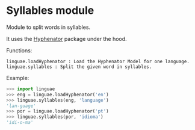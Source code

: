 # Syllables module


Module to split words in syllables.

It uses the [Hyphenator](https://github.com/wbsoft/hyphenator) package under the hood.

Functions:

```
linguae.loadHyphenator : Load the Hyphenator Model for one language.
linguae.syllables : Split the given word in syllables.
```

Example:

```python
>>> import linguae
>>> eng = linguae.loadHyphenator('en')
>>> linguae.syllables(eng, 'language')
'lan-guage'
>>> por = linguae.loadHyphenator('pt')
>>> linguae.syllables(por, 'idioma')
'idi-o-ma'
```

